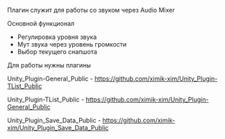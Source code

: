 Плагин служит для работы со звуком через Audio Mixer

Основной функционал
- Регулировка уровня звука
- Мут звука через уровень громкости
- Выбор текущего снапшота

Для работы нужны плагины 

Unity_Plugin-General_Public - https://github.com/ximik-xim/Unity_Plugin-TList_Public

Unity_Plugin-TList_Public - https://github.com/ximik-xim/Unity_Plugin-General_Public

Unity_Plugin_Save_Data_Public - https://github.com/ximik-xim/Unity_Plugin_Save_Data_Public
